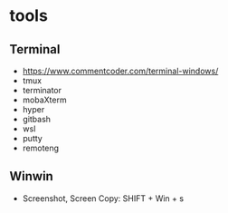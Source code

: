 # tools


## Terminal
* https://www.commentcoder.com/terminal-windows/
* tmux
* terminator
* mobaXterm
* hyper
* gitbash
* wsl
* putty
* remoteng


## Winwin
* Screenshot, Screen Copy: SHIFT + Win + s
